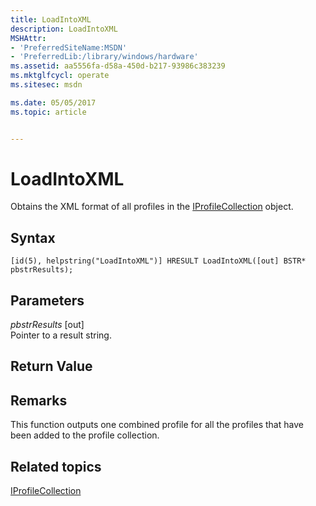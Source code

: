 ```yaml
---
title: LoadIntoXML
description: LoadIntoXML
MSHAttr:
- 'PreferredSiteName:MSDN'
- 'PreferredLib:/library/windows/hardware'
ms.assetid: aa5556fa-d58a-450d-b217-93986c383239
ms.mktglfcycl: operate
ms.sitesec: msdn

ms.date: 05/05/2017
ms.topic: article


---
```


# LoadIntoXML


Obtains the XML format of all profiles in the [IProfileCollection](iprofilecollection.md) object.

## Syntax


```
[id(5), helpstring("LoadIntoXML")] HRESULT LoadIntoXML([out] BSTR* pbstrResults);
```

## Parameters


<a href="" id="pbstrresults--out-"></a>*pbstrResults* \[out\]  
Pointer to a result string.

## Return Value


## Remarks


This function outputs one combined profile for all the profiles that have been added to the profile collection.

## Related topics


[IProfileCollection](iprofilecollection.md)

 

 







